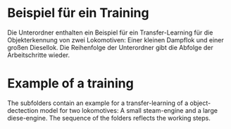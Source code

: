 # Beispiel für ein Training
Die Unterordner enthalten ein Beispiel für ein Transfer-Learning für die Objekterkennung von zwei Lokomotiven: 
Einer kleinen Dampflok und einer großen Diesellok. Die Reihenfolge der Unterordner gibt die Abfolge der Arbeitschritte wieder. 

# Example of a training
The subfolders contain an example for a transfer-learning of a object-dectection model for two lokomotives: 
A small steam-engine and a large diese-engine. The sequence of the folders reflects the working steps. 

